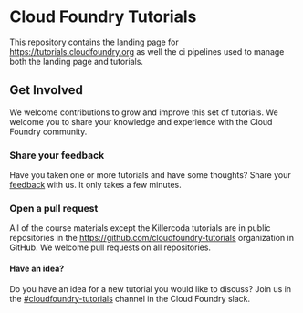 # Cloud Foundry Tutorials

This repository contains the landing page for https://tutorials.cloudfoundry.org as well the ci pipelines used to manage both the landing page and tutorials.


## Get Involved

We welcome contributions to grow and improve this set of tutorials. We welcome you to share your knowledge and experience with the Cloud Foundry community.

### Share your feedback

Have you taken one or more tutorials and have some thoughts? Share your [feedback](https://forms.gle/AtS9pBUfphRMEFBH7) with us. It only takes a few minutes.

### Open a pull request

All of the course materials except the Killercoda tutorials are in public repositories in the https://github.com/cloudfoundry-tutorials organization in GitHub. We welcome pull requests on all repositories.

#### Have an idea?

Do you have an idea for a new tutorial you would like to discuss? Join us in the [#cloudfoundry-tutorials](https://cloudfoundry.slack.com/archives/CV4DDJXGA) channel in the Cloud Foundry slack.

